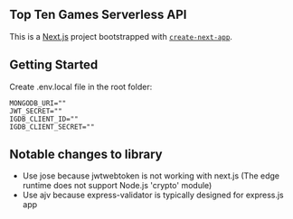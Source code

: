## Top Ten Games Serverless API
This is a [Next.js](https://nextjs.org/) project bootstrapped with [`create-next-app`](https://github.com/vercel/next.js/tree/canary/packages/create-next-app).

## Getting Started
Create .env.local file in the root folder:
```
MONGODB_URI=""
JWT_SECRET=""
IGDB_CLIENT_ID=""
IGDB_CLIENT_SECRET=""

```

## Notable changes to library
- Use jose because jwtwebtoken is not working with next.js (The edge runtime does not support Node.js 'crypto' module)
- Use ajv because express-validator is typically designed for express.js app